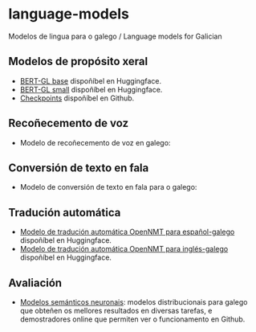 # language-models
Modelos de lingua para o galego / Language models for Galician

## Modelos de propósito xeral
+ [BERT-GL base](https://huggingface.co/marcosgg/bert-base-gl-cased) dispoñíbel en Huggingface.
+ [BERT-GL small](https://huggingface.co/marcosgg/bert-small-gl-cased) dispoñíbel en Huggingface. 
+ [Checkpoints](https://github.com/marcospln/galician_bert_checkpoints) dispoñíbel en Github.

## Recoñecemento de voz
+ Modelo de recoñecemento de voz en galego:

## Conversión de texto en fala
+ Modelo de conversión de texto en fala para o galego: 

## Tradución automática
+ [Modelo de tradución automática OpenNMT para español-galego](https://huggingface.co/proxectonos/NOS-MT-OpenNMT-es-gl) dispoñíbel en Huggingface.
+ [Modelo de tradución automática OpenNMT para inglés-galego](https://huggingface.co/proxectonos/NOS-MT-OpenNMT-en-gl) dispoñíbel en Huggingface.

## Avaliación 

+ [Modelos semánticos neuronais](https://github.com/marcospln/vector_models_evaluation): modelos distribucionais para galego que obteñen os mellores resultados en diversas tarefas, e demostradores online que permiten ver o funcionamento en Github.
